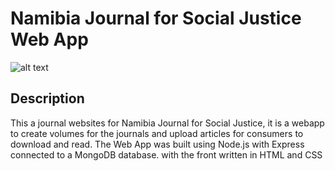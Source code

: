 # Namibia Journal for Social Justice Web App

![alt text](https://miro.medium.com/max/2102/1*q9myzo5Au8OfsaSrCodNmw.png)

## Description

This a journal websites for Namibia Journal for Social Justice, it is a webapp to create volumes for the journals and upload articles for consumers to download and read. The Web App was built using Node.js with Express connected to a MongoDB database. with the front written in HTML and CSS
